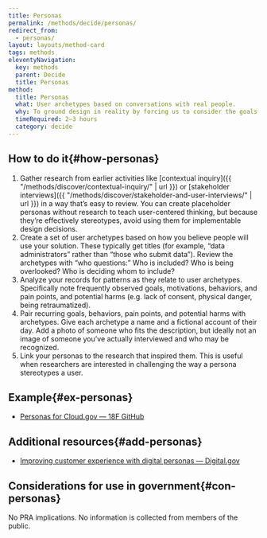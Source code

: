 ```yaml
---
title: Personas
permalink: /methods/decide/personas/
redirect_from:
  - personas/
layout: layouts/method-card
tags: methods
eleventyNavigation:
  key: methods
  parent: Decide
  title: Personas
method:
  title: Personas
  what: User archetypes based on conversations with real people.
  why: To ground design in reality by forcing us to consider the goals, behaviors, and pain points of the people affected by our design decisions. Unlike marketing personas based on demographics or marketability, design personas describe how someone accomplishes goals.
  timeRequired: 2–3 hours
  category: decide
---
```


## How to do it{#how-personas}

1. Gather research from earlier activities like [contextual inquiry]({{ "/methods/discover/contextual-inquiry/" | url }}) or [stakeholder interviews]({{ "/methods/discover/stakeholder-and-user-interviews/" | url }}) in a way that’s easy to review. You can create placeholder personas without research to teach user-centered thinking, but because they’re effectively stereotypes, avoid using them for implementable design decisions.
1. Create a set of user archetypes based on how you believe people will use your solution. These typically get titles (for example, “data administrators” rather than “those who submit data”). Review the archetypes with “who questions:” Who is included? Who is being overlooked? Who is deciding whom to include?
1. Analyze your records for patterns as they relate to user archetypes. Specifically note frequently observed goals, motivations, behaviors, and pain points, and potential harms (e.g. lack of consent, physical danger, being retraumatized).
1. Pair recurring goals, behaviors, pain points, and potential harms with archetypes. Give each archetype a name and a fictional account of their day. Add a photo of someone who fits the description, but ideally not an image of someone you’ve actually interviewed and who may be recognized.
1. Link your personas to the research that inspired them. This is useful when researchers are interested in challenging the way a persona stereotypes a user.

<section class="method--section method--section--18f-example" markdown="1" >

## Example{#ex-personas}

- [Personas for Cloud.gov — 18F GitHub](https://github.com/18F/federalist-design/wiki/Personas)

</section>

<section class="method--section method--section--additional-resources" markdown="1">

## Additional resources{#add-personas}

- [Improving customer experience with digital personas — Digital.gov](https://digital.gov/2017/06/20/improving-customer-experience-with-digital-personas/)

</section>

<section class="method--section method--section--government-considerations" markdown="1" >

## Considerations for use in government{#con-personas}

No PRA implications. No information is collected from members of the public.
</section>
